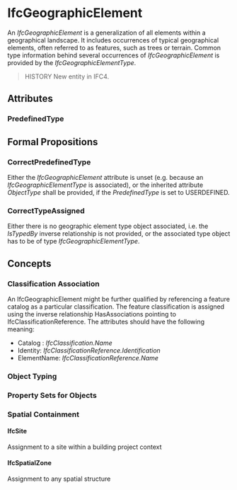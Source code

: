 # IfcGeographicElement

An _IfcGeographicElement_ is a generalization of all elements within a geographical landscape. It includes occurrences of typical geographical elements, often referred to as features, such as trees or terrain. Common type information behind several occurrences of _IfcGeographicElement_ is provided by the _IfcGeographicElementType_.

> HISTORY New entity in IFC4.

## Attributes

### PredefinedType


## Formal Propositions

### CorrectPredefinedType
Either the _IfcGeographicElement_ attribute is unset (e.g. because an _IfcGeographicElementType_ is associated), or the inherited attribute _ObjectType_ shall be provided, if the _PredefinedType_ is set to USERDEFINED.

### CorrectTypeAssigned
Either there is no geographic element type object associated, i.e. the _IsTypedBy_ inverse relationship is not provided, or the associated type object has to be of type _IfcGeographicElementType_.

## Concepts

### Classification Association

An IfcGeographicElement might be further qualified by referencing a feature catalog as a particular classification. The feature classification is assigned using the inverse relationship HasAssociations pointing to IfcClassificationReference. The attributes should have the following meaning:

* Catalog : _IfcClassification.Name_
* Identity: _IfcClassificationReference.Identification_
* ElementName: _IfcClassificationReference.Name_

### Object Typing



### Property Sets for Objects



### Spatial Containment



#### IfcSite

Assignment to a site within a building project context

#### IfcSpatialZone

Assignment to any spatial structure

